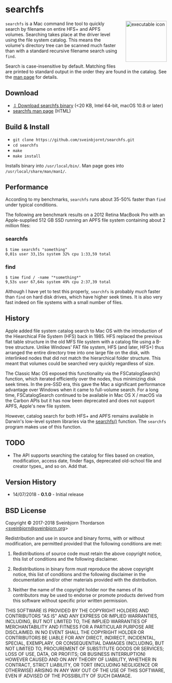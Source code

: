 # searchfs

<img src="http://sveinbjorn.org/images/executable_icon.jpg" width="128" height="128" alt="executable icon" style="float: right; margin-left: 20px; margin-bottom: 20px;" align="right">

`searchfs` is a Mac command line tool to quickly search by filename on entire HFS+ and APFS volumes. Searching takes place at the driver level using the file system catalog. This means the volume's directory tree can be scanned much faster than with a standard recursive filename search using `find`.  

Search is case-insensitive by default. Matching files are printed to standard output in the order they are found in the catalog. See the [man page](https://sveinbjorn.org/files/manpages/searchfs.1.html) for details.

## Download

* [⇩ Download searchfs binary](https://sveinbjorn.org/files/software/searchfs.zip) (<20 KB, Intel 64-bit, macOS 10.8 or later)
* [searchfs man page](https://sveinbjorn.org/files/manpages/searchfs.1.html) (HTML)

## Build & Install

* `git clone https://github.com/sveinbjornt/searchfs.git`
* `cd searchfs`
* `make`
* `make install`

Installs binary into <code>/usr/local/bin/</code>. Man page goes into <code>/usr/local/share/man/man1/</code>.

## Performance

According to my benchmarks, `searchfs` runs about 35-50% faster than `find` under typical conditions.

The following are benchmark results on a 2012 Retina MacBook Pro with an Apple-supplied 512 GB SSD running an APFS file system containing about 2 million files:

### searchfs
```shell
$ time searchfs "something"
0,01s user 33,15s system 32% cpu 1:33,59 total
```
### find
```shell
$ time find / -name "*something*"
9,53s user 67,64s system 49% cpu 2:37,39 total
```

Although I have yet to test this properly, `searchfs` is probably *much* faster than `find` on hard disk drives, which have higher seek times. It is also very fast indeed on file systems with a small number of files.

## History

Apple added file system catalog search to Mac OS with the introduction of the Hiearchical File System (HFS) back in 1985. HFS replaced the previous flat table structure in the old MFS file system with a catalog file using a B-tree structure. Unlike Windows' FAT file system, HFS (and later, HFS+) thus arranged the entire directory tree into one large file on the disk, with interlinked nodes that did not match the hierarchical folder structure. This meant that volumes could be searched very quickly regardless of size.

The Classic Mac OS exposed this functionality via the FSCatalogSearch() function, which iterated efficiently over the nodes, thus minimizing disk seek times. In the pre-SSD era, this gave the Mac a significant performance advantage over Windows when it came to full-volume search. For a long time, FSCatalogSearch continued to be available in Mac OS X / macOS via the Carbon APIs but it has now been deprecated and does not support APFS, Apple's new file system.

However, catalog search for both HFS+ and APFS remains available in Darwin's low-level system libraries via the [searchfs()](https://www.unix.com/man-page/osx/2/searchfs/) function. The `searchfs` program makes use of this function.

## TODO

* The API supports searching the catalog for files based on creation, modification, access date, finder flags, deprecated old-school file and creator types,, and so on. Add that.

## Version History

* 14/07/2018 - **0.1.0** - Initial release

## BSD License

Copyright © 2017-2018 Sveinbjorn Thordarson <a href="mailto:sveinbjorn@sveinbjorn.org">&lt;sveinbjorn@sveinbjorn.org&gt;</a>

Redistribution and use in source and binary forms, with or without modification, are permitted provided that the following conditions are met:

1. Redistributions of source code must retain the above copyright notice, this list of conditions and the following disclaimer.

2. Redistributions in binary form must reproduce the above copyright notice, this list of conditions and the following disclaimer in the documentation and/or other materials provided with the distribution.

3. Neither the name of the copyright holder nor the names of its contributors may be used to endorse or promote products derived from this software without specific prior written permission.

THIS SOFTWARE IS PROVIDED BY THE COPYRIGHT HOLDERS AND CONTRIBUTORS "AS IS" AND ANY EXPRESS OR IMPLIED WARRANTIES, INCLUDING, BUT NOT LIMITED TO, THE IMPLIED WARRANTIES OF MERCHANTABILITY AND FITNESS FOR A PARTICULAR PURPOSE ARE DISCLAIMED. IN NO EVENT SHALL THE COPYRIGHT HOLDER OR CONTRIBUTORS BE LIABLE FOR ANY DIRECT, INDIRECT, INCIDENTAL, SPECIAL, EXEMPLARY, OR CONSEQUENTIAL DAMAGES (INCLUDING, BUT NOT LIMITED TO, PROCUREMENT OF SUBSTITUTE GOODS OR SERVICES; LOSS OF USE, DATA, OR PROFITS; OR BUSINESS INTERRUPTION) HOWEVER CAUSED AND ON ANY THEORY OF LIABILITY, WHETHER IN CONTRACT, STRICT LIABILITY, OR TORT (INCLUDING NEGLIGENCE OR OTHERWISE) ARISING IN ANY WAY OUT OF THE USE OF THIS SOFTWARE, EVEN IF ADVISED OF THE POSSIBILITY OF SUCH DAMAGE.
